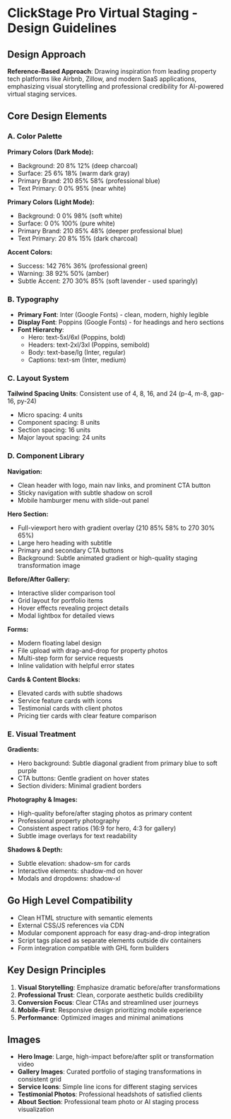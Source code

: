 # ClickStage Pro Virtual Staging - Design Guidelines

## Design Approach
**Reference-Based Approach**: Drawing inspiration from leading property tech platforms like Airbnb, Zillow, and modern SaaS applications, emphasizing visual storytelling and professional credibility for AI-powered virtual staging services.

## Core Design Elements

### A. Color Palette
**Primary Colors (Dark Mode):**
- Background: 20 8% 12% (deep charcoal)
- Surface: 25 6% 18% (warm dark gray)
- Primary Brand: 210 85% 58% (professional blue)
- Text Primary: 0 0% 95% (near white)

**Primary Colors (Light Mode):**
- Background: 0 0% 98% (soft white)
- Surface: 0 0% 100% (pure white)
- Primary Brand: 210 85% 48% (deeper professional blue)
- Text Primary: 20 8% 15% (dark charcoal)

**Accent Colors:**
- Success: 142 76% 36% (professional green)
- Warning: 38 92% 50% (amber)
- Subtle Accent: 270 30% 85% (soft lavender - used sparingly)

### B. Typography
- **Primary Font**: Inter (Google Fonts) - clean, modern, highly legible
- **Display Font**: Poppins (Google Fonts) - for headings and hero sections
- **Font Hierarchy**: 
  - Hero: text-5xl/6xl (Poppins, bold)
  - Headers: text-2xl/3xl (Poppins, semibold)
  - Body: text-base/lg (Inter, regular)
  - Captions: text-sm (Inter, medium)

### C. Layout System
**Tailwind Spacing Units**: Consistent use of 4, 8, 16, and 24 (p-4, m-8, gap-16, py-24)
- Micro spacing: 4 units
- Component spacing: 8 units
- Section spacing: 16 units
- Major layout spacing: 24 units

### D. Component Library

**Navigation:**
- Clean header with logo, main nav links, and prominent CTA button
- Sticky navigation with subtle shadow on scroll
- Mobile hamburger menu with slide-out panel

**Hero Section:**
- Full-viewport hero with gradient overlay (210 85% 58% to 270 30% 65%)
- Large hero heading with subtitle
- Primary and secondary CTA buttons
- Background: Subtle animated gradient or high-quality staging transformation image

**Before/After Gallery:**
- Interactive slider comparison tool
- Grid layout for portfolio items
- Hover effects revealing project details
- Modal lightbox for detailed views

**Forms:**
- Modern floating label design
- File upload with drag-and-drop for property photos
- Multi-step form for service requests
- Inline validation with helpful error states

**Cards & Content Blocks:**
- Elevated cards with subtle shadows
- Service feature cards with icons
- Testimonial cards with client photos
- Pricing tier cards with clear feature comparison

### E. Visual Treatment

**Gradients:**
- Hero background: Subtle diagonal gradient from primary blue to soft purple
- CTA buttons: Gentle gradient on hover states
- Section dividers: Minimal gradient borders

**Photography & Images:**
- High-quality before/after staging photos as primary content
- Professional property photography
- Consistent aspect ratios (16:9 for hero, 4:3 for gallery)
- Subtle image overlays for text readability

**Shadows & Depth:**
- Subtle elevation: shadow-sm for cards
- Interactive elements: shadow-md on hover
- Modals and dropdowns: shadow-xl

## Go High Level Compatibility
- Clean HTML structure with semantic elements
- External CSS/JS references via CDN
- Modular component approach for easy drag-and-drop integration
- Script tags placed as separate elements outside div containers
- Form integration compatible with GHL form builders

## Key Design Principles
1. **Visual Storytelling**: Emphasize dramatic before/after transformations
2. **Professional Trust**: Clean, corporate aesthetic builds credibility
3. **Conversion Focus**: Clear CTAs and streamlined user journeys
4. **Mobile-First**: Responsive design prioritizing mobile experience
5. **Performance**: Optimized images and minimal animations

## Images
- **Hero Image**: Large, high-impact before/after split or transformation video
- **Gallery Images**: Curated portfolio of staging transformations in consistent grid
- **Service Icons**: Simple line icons for different staging services
- **Testimonial Photos**: Professional headshots of satisfied clients
- **About Section**: Professional team photo or AI staging process visualization